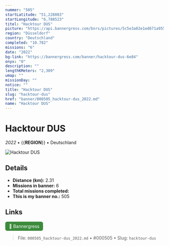 ```yaml
---
nummer: "505"
startLatitude: "51,228083"
startLongitude: "6,788523"
titel: "Hacktour DUS"
picture: "https://api.bannergress.com/bnrs/pictures/5c5e3a02e1ed671a95579d74899d76ff"
region: "Düsseldorf"
country: "Deutschland"
completed: "10.782"
missions: "6"
date: "2022"
bg-link: "https://bannergress.com/banner/hacktour-dus-6e84"
onyx: "0"
description: ""
lengthKMeters: "2,309"
umap: ""
missionDay: ""
notice: ""
title: "Hacktour DUS"
slug: "hacktour-dus"
href: "banner/000505_hacktour-dus_2022.md"
name: "Hacktour DUS"
---
```

# Hacktour DUS

*2022* • {{__REGION__}} • Deutschland

![Hacktour DUS](https://api.bannergress.com/bnrs/pictures/5c5e3a02e1ed671a95579d74899d76ff)



## Details
- **Distance (km):** 2.31
- **Missions in banner:** 6
- **Total missions completed:** 
- **This is my banner no.:** 505





## Links
<a href="https://bannergress.com/banner/hacktour-dus-6e84" target="_blank" style="display:inline-block;margin-right:8px;padding:6px 12px;background:#3c8b3c;color:#fff;text-decoration:none;border-radius:6px;">🔗 Bannergress</a>



> File: `000505_hacktour-dus_2022.md` • #000505 • Slug: `hacktour-dus`
